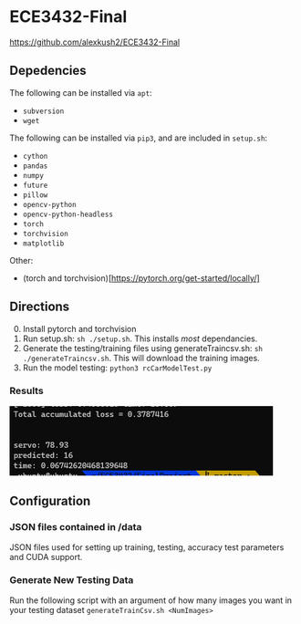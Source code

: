 # ECE3432-Final
https://github.com/alexkush2/ECE3432-Final

## Depedencies

The following can be installed via `apt`:
- `subversion`
- `wget`

The following can be installed via `pip3`, and are included in `setup.sh`:
- `cython`
- `pandas`
- `numpy`
- `future`
- `pillow`
- `opencv-python`
- `opencv-python-headless`
- `torch`
- `torchvision`
- `matplotlib`

Other:
- (torch and torchvision)[https://pytorch.org/get-started/locally/]

## Directions
0. Install pytorch and torchvision
1. Run setup.sh: `sh ./setup.sh`. This installs *most* dependancies.
2. Generate the testing/training files using generateTraincsv.sh: `sh ./generateTraincsv.sh`. This will download the training images.
3. Run the model testing: `python3 rcCarModelTest.py`

### Results
![Test Results](snip.PNG)

## Configuration

### JSON files contained in /data
JSON files used for setting up training, testing, accuracy test parameters and CUDA support.

### Generate New Testing Data
Run the following script with an argument of how many images you want in your testing dataset
`generateTrainCsv.sh <NumImages>`
